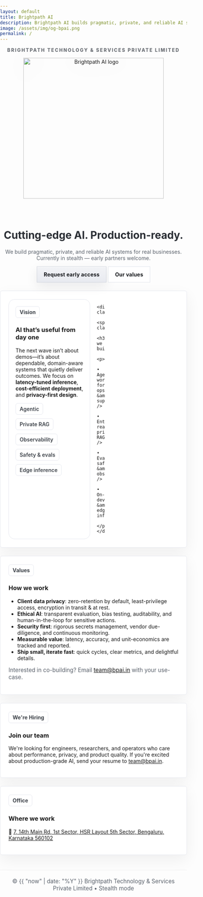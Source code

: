 ```yaml
---
layout: default
title: Brightpath AI
description: Brightpath AI builds pragmatic, private, and reliable AI systems for real businesses. Privacy-first. Currently in stealth — early partners welcome.
image: /assets/img/og-bpai.png
permalink: /
---
```


<style>
:root {
  --ink: #1f2328;
  --ink2: #5a616b;
  --line: #e6e8ef;
  --panel: #f7f8fb;
  --brand: #9b9b9b;

  --btn-text: #16181c;
  --btn-pri-bg1: #f2f3f6;
  --btn-pri-bg2: #e8eaf0;
  --btn-pri-border: #cfd4dd;
  --btn-border: #dfe3ea;
  --btn-shadow: 0 10px 30px rgba(15, 17, 24, 0.08);
}

/* Typography */
html, body {
  font-family: Inter, system-ui, -apple-system, Segoe UI, Roboto, Arial, "Noto Sans", sans-serif;
  margin: 0;
  padding: 0;
}
h1, h2, h3 {
  font-family: "DM Sans", Inter, system-ui, -apple-system, Segoe UI, Roboto, Arial, "Noto Sans", sans-serif;
}

/* Header */
.page-header {
  background: #ffffff;
  color: var(--ink);
  border-bottom: 1px solid var(--line);
}
.project-name {
  color: #2a2e34;
}
.project-tagline {
  color: var(--ink2);
}

/* Hide Cayman’s GitHub button + footer */
.page-header .btn {
  display: none !important;
}
.site-footer {
  display: none !important;
}

/* Buttons */
.btn {
  display: inline-block;
  border-radius: 0px; /* <-- square edges */
  padding: 12px 18px;
  font-weight: 700;
  letter-spacing: .2px;
  text-decoration: none;
  transition: .18s ease;
  outline: 0;
}
.btn:hover {
  transform: translateY(-1px);
}
.btn:focus-visible {
  box-shadow: 0 0 0 4px rgba(0, 0, 0, .06);
}

.btn.primary {
  color: var(--btn-text);
  background: linear-gradient(180deg, var(--btn-pri-bg1), var(--btn-pri-bg2));
  border: 1px solid var(--btn-pri-border);
  box-shadow: var(--btn-shadow), inset 0 1px 0 #fff;
}
.btn.primary:hover {
  box-shadow: 0 16px 36px rgba(15, 17, 24, .10), inset 0 1px 0 #fff;
  border-color: #c7ccd6;
}
.btn.ghost {
  color: var(--btn-text);
  background: #fff;
  border: 1px solid var(--btn-border);
}
.btn.ghost:hover {
  border-color: #cfd3da;
  background: linear-gradient(180deg, #fff, #f7f8fb);
}

/* Sections */
.main-content {
  color: var(--ink);
}
.section {
  background: #fff;
  border: 1px solid var(--line);
  border-radius: 6px;
  padding: 22px;
  box-shadow: 0 14px 40px rgba(15, 17, 24, .06);
  margin-top: 22px;
}
.grid {
  display: grid;
  grid-template-columns: repeat(12, 1fr);
  gap: 18px;
}
.card {
  grid-column: span 6;
  background: #fff;
  border: 1px solid var(--line);
  border-radius: 16px;
  padding: 18px;
}
@media (max-width: 900px) {
  .card {
    grid-column: span 12;
  }
}

.badge {
  display: inline-block;
  border: 1px solid var(--line);
  border-radius: 6px;
  padding: 6px 10px;
  background: #fff;
  color: #3f444b;
  font-weight: 700;
}
.kicker {
  letter-spacing: .18em;
  text-transform: uppercase;
  color: #6b6f75;
  font-weight: 800;
  font-size: .78rem;
  margin-top: 8px;
}
.hero-logo {
  width: min(420px, 90%);
  height: auto;
  filter: drop-shadow(0 8px 24px rgba(0, 0, 0, .08));
  margin: 10px auto 8px;
  display: block;
}
.chips {
  margin-top: 10px;
  display: flex;
  gap: 10px;
  flex-wrap: wrap;
}
.chips span {
  border: 1px solid var(--line);
  border-radius: 6px;
  padding: 6px 10px;
  background: #fff;
  color: #3f444b;
  font-weight: 600;
}
.footer-note {
  color: var(--ink2);
  font-size: .95rem;
  margin-top: 8px;
}
</style>

<div align="center" style="margin-top: 10px;">
  <p class="kicker">Brightpath Technology &amp; Services Private Limited</p>
  <img class="hero-logo" src="{{ site.logo | default: '/assets/img/FullLogo_Transparent.png' }}" alt="Brightpath AI logo" />
  <h1 class="project-name">Cutting-edge AI. Production-ready.</h1>
  <p class="project-tagline">
    We build pragmatic, private, and reliable AI systems for real businesses.<br />
    Currently in stealth — early partners welcome.
  </p>
  <p>
    <a href="mailto:team@bpai.in?subject=Early%20Access%20Request" class="btn primary">Request early access</a>
    <a href="#values" class="btn ghost">Our values</a>
  </p>
</div>

<div class="section">
  <div class="grid">
    <div class="card">
      <span class="badge">Vision</span>
      <h3>AI that’s useful from day one</h3>
      <p>
        The next wave isn’t about demos—it’s about dependable, domain-aware systems
        that quietly deliver outcomes. We focus on <strong>latency-tuned inference</strong>,
        <strong>cost-efficient deployment</strong>, and <strong>privacy-first design</strong>.
      </p>
      <div class="chips" aria-hidden="false">
        <span>Agentic</span><span>Private RAG</span><span>Observability</span>
        <span>Safety &amp; evals</span><span>Edge inference</span>
      </div>
    </div>

    <div class="card">
      <span class="badge">Focus</span>
      <h3>What we build</h3>
      <p>
        • Agentic workflows for ops &amp; support<br />
        • Enterprise-ready private RAG<br />
        • Evaluation, safety &amp; observability<br />
        • On-device &amp; edge inference
      </p>
    </div>
  </div>
</div>

<div id="values" class="section">
  <span class="badge">Values</span>
  <h3>How we work</h3>
  <ul>
    <li><strong>Client data privacy</strong>: zero-retention by default, least-privilege access, encryption in transit &amp; at rest.</li>
    <li><strong>Ethical AI</strong>: transparent evaluation, bias testing, auditability, and human-in-the-loop for sensitive actions.</li>
    <li><strong>Security first</strong>: rigorous secrets management, vendor due-diligence, and continuous monitoring.</li>
    <li><strong>Measurable value</strong>: latency, accuracy, and unit-economics are tracked and reported.</li>
    <li><strong>Ship small, iterate fast</strong>: quick cycles, clear metrics, and delightful details.</li>
  </ul>
  <p class="footer-note">
    Interested in co-building? Email <a href="mailto:team@bpai.in">team@bpai.in</a> with your use-case.
  </p>
</div>

<div class="section">
  <span class="badge">We're Hiring</span>
  <h3>Join our team</h3>
  <p>
    We're looking for engineers, researchers, and operators who care about performance, privacy, and product quality.
    If you're excited about production-grade AI, send your resume to <a href="mailto:team@bpai.in">team@bpai.in</a>.
  </p>
</div>

<div class="section">
  <span class="badge">Office</span>
  <h3>Where we work</h3>
  <p>
    📍 <a href="https://www.google.com/maps?q=12.917030988897729,77.63807487386386" target="_blank">
    7, 14th Main Rd, 1st Sector, HSR Layout 5th Sector, Bengaluru, Karnataka 560102
    </a>
  </p>
</div>

<div align="center" class="footer-note" style="margin-top:40px; padding:20px; border-top:1px solid #eee;">
  © {{ "now" | date: "%Y" }} Brightpath Technology &amp; Services Private Limited • Stealth mode
</div>
